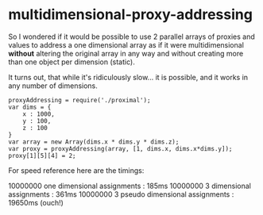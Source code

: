 multidimensional-proxy-addressing
=================================

So I wondered if it would be possible to use 2 parallel arrays of proxies and values to address a one dimensional array as if it were multidimensional **without** altering the original array in any way and without creating more than one object per dimension (static).

It turns out, that while it's ridiculously slow... it is possible, and it works in any number of dimensions.

    proxyAddressing = require('./proximal');
    var dims = {
        x : 1000,
        y : 100,
        z : 100
    }
    var array = new Array(dims.x * dims.y * dims.z);
    var proxy = proxyAddressing(array, [1, dims.x, dims.x*dims.y]);
    proxy[1][5][4] = 2;


For speed reference here are the timings:

10000000 one dimensional assignments : 185ms
10000000 3 dimensional assignments : 361ms
10000000 3 pseudo dimensional assignments : 19650ms (ouch!)

